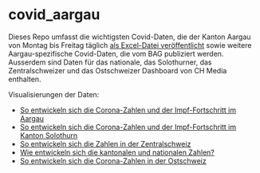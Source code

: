 # covid_aargau
Dieses Repo umfasst die wichtigsten Covid-Daten, die der Kanton Aargau von Montag bis Freitag täglich <a href="https://www.ag.ch/de/themen_1/coronavirus_2/lagebulletins/lagebulletins_1.jsp"> als Excel-Datei veröffentlicht</a> sowie weitere Aargau-spezifische Covid-Daten, die vom BAG publiziert werden. Ausserdem sind Daten für das nationale, das Solothurner, das Zentralschweizer und das Ostschweizer Dashboard von CH Media enthalten.

Visualisierungen der Daten:

- <a href="https://www.aargauerzeitung.ch/ld.2090132">So entwickeln sich die Corona-Zahlen und der Impf-Fortschritt im Aargau</a>
- <a href="https://www.solothurnerzeitung.ch/ld.2082953">So entwickeln sich die Corona-Zahlen und der Impf-Fortschritt im Kanton Solothurn</a>
- <a href="https://www.luzernerzeitung.ch/ld.1268267">So entwickeln sich die Zahlen in der Zentralschweiz</a>
- <a href="http://aargauerzeitung.ch/ld.1205558">Wie entwickeln sich die kantonalen und nationalen Zahlen?</a>
- <a href="https://www.tagblatt.ch/ld.1266744">So entwickeln sich die Corona-Zahlen in der Ostschweiz</a>
